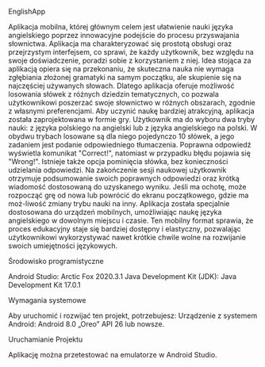 EnglishApp

Aplikacja mobilna, której głównym celem jest ułatwienie nauki języka angielskiego poprzez innowacyjne podejście do procesu przyswajania słownictwa. 
Aplikacja ma charakteryzować się prostotą obsługi oraz przejrzystym interfejsem, co sprawi, że każdy użytkownik, bez względu na swoje doświadczenie, poradzi sobie z korzystaniem z niej.
Idea stojąca za aplikacją opiera się na przekonaniu, że skuteczna nauka nie wymaga zgłębiania złożonej gramatyki na samym początku, ale skupienie się na najczęściej używanych słowach. 
Dlatego aplikacja oferuje możliwość losowania słówek z różnych dziedzin tematycznych, co pozwala użytkownikowi poszerzać swoje słownictwo w różnych obszarach, zgodnie z własnymi preferencjami.
Aby uczynić naukę bardziej atrakcyjną, aplikacja została zaprojektowana w formie gry. 
Użytkownik ma do wyboru dwa tryby nauki: z języka polskiego na angielski lub z języka angielskiego na polski. 
W obydwu trybach losowane są dla niego pojedynczo 10 słówek, a jego zadaniem jest podanie odpowiedniego tłumaczenia. 
Poprawna odpowiedź wyświetla komunikat "Correct!", natomiast w przypadku błędu pojawia się "Wrong!". Istnieje także opcja pominięcia słówka, bez konieczności udzielania odpowiedzi.
Na zakończenie sesji naukowej użytkownik otrzymuje podsumowanie swoich poprawnych odpowiedzi oraz krótką wiadomość dostosowaną do uzyskanego wyniku. 
Jeśli ma ochotę, może rozpocząć grę od nowa lub powrócić do ekranu początkowego, gdzie ma moż-liwość zmiany trybu nauki na inny.
Aplikacja została specjalnie dostosowana do urządzeń mobilnych, umożliwiając naukę języka angielskiego w dowolnym miejscu i czasie. 
Ten mobilny format sprawia, że proces edukacyjny staje się bardziej dostępny i elastyczny, pozwalając użytkownikowi wykorzystywać nawet krótkie chwile wolne na rozwijanie swoich umiejętności językowych.

Środowisko programistyczne

Android Studio: Arctic Fox 2020.3.1
Java Development Kit (JDK): Java Development Kit 17.0.1

Wymagania systemowe

Aby uruchomić i rozwijać ten projekt, potrzebujesz:
Urządzenie z systemem Android: Android 8.0 „Oreo” API 26 lub nowsze.

Uruchamianie Projektu

Aplikację można przetestować na emulatorze w Android Studio.
